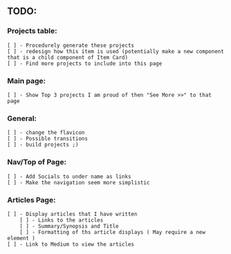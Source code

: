 ## TODO:

### Projects table:
    [ ] - Procedurely generate these projects
    [ ] - redesign how this item is used (potentially make a new component that is a child component of Item Card)
    [ ] - Find more projects to include into this page

### Main page:
    [ ] - Show Top 3 projects I am proud of then "See More >>" to that page

### General:
    [ ] - change the flavicon
    [ ] - Possible transitions
    [ ] - build projects ;)

### Nav/Top of Page:
    [ ] - Add Socials to under name as links
    [ ] - Make the navigation seem more simplistic

### Articles Page:
    [ ] - Display articles that I have written
        [ ] - Links to the articles
        [ ] - Summary/Synopsis and Title
        [ ] - Formatting of ths article displays ( May require a new element )
    [ ] - Link to Medium to view the articles